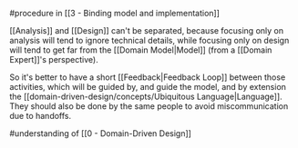 #procedure in [[3 - Binding model and implementation]]

[[Analysis]] and [[Design]] can't be separated, because focusing only on analysis will tend to ignore technical details, while focusing only on design will tend to get far from the [[Domain Model|Model]] (from a [[Domain Expert]]'s perspective).

So it's better to have a short [[Feedback|Feedback Loop]] between those activities, which will be guided by, and guide the model, and by extension the [[domain-driven-design/concepts/Ubiquitous Language|Language]]. They should also be done by the same people to avoid miscommunication due to handoffs.

#understanding  of [[0 - Domain-Driven Design]]